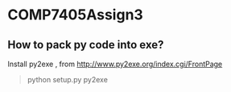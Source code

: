# COMP7405Assign3

## How to pack py code into exe?
Install py2exe , from http://www.py2exe.org/index.cgi/FrontPage
> python setup.py py2exe
